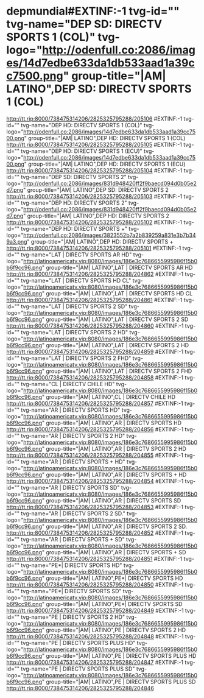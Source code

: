 # depmundial#EXTINF:-1 tvg-id="" tvg-name="DEP SD: DIRECTV SPORTS 1 (COL)" tvg-logo="http://odenfull.co:2086/images/14d7edbe633da1db533aad1a39cc7500.png" group-title="|AM| LATINO",DEP SD: DIRECTV SPORTS 1 (COL)
http://tt.rip:8000/738475314206/2825325795288/205106
#EXTINF:-1 tvg-id="" tvg-name="DEP HD: DIRECTV SPORTS 1 (COL)" tvg-logo="http://odenfull.co:2086/images/14d7edbe633da1db533aad1a39cc7500.png" group-title="|AM| LATINO",DEP HD: DIRECTV SPORTS 1 (COL)
http://tt.rip:8000/738475314206/2825325795288/205105
#EXTINF:-1 tvg-id="" tvg-name="DEP HD: DIRECTV SPORTS 1 (ECU)" tvg-logo="http://odenfull.co:2086/images/14d7edbe633da1db533aad1a39cc7500.png" group-title="|AM| LATINO",DEP HD: DIRECTV SPORTS 1 (ECU)
http://tt.rip:8000/738475314206/2825325795288/205104
#EXTINF:-1 tvg-id="" tvg-name="DEP SD: DIRECTV SPORTS 2" tvg-logo="http://odenfull.co:2086/images/831d948420ff2f9baecd094d0b05e2d7.png" group-title="|AM| LATINO",DEP SD: DIRECTV SPORTS 2
http://tt.rip:8000/738475314206/2825325795288/205103
#EXTINF:-1 tvg-id="" tvg-name="DEP HD: DIRECTV SPORTS 2" tvg-logo="http://odenfull.co:2086/images/831d948420ff2f9baecd094d0b05e2d7.png" group-title="|AM| LATINO",DEP HD: DIRECTV SPORTS 2
http://tt.rip:8000/738475314206/2825325795288/205102
#EXTINF:-1 tvg-id="" tvg-name="DEP HD: DIRECTV SPORTS +" tvg-logo="http://odenfull.co:2086/images/3823552b7a2b839259a831e3b7b349a3.png" group-title="|AM| LATINO",DEP HD: DIRECTV SPORTS +
http://tt.rip:8000/738475314206/2825325795288/205101
#EXTINF:-1 tvg-id="" tvg-name="LAT | DIRECTV SPORTS AR  HD" tvg-logo="http://latinoamericatv.vip:8080/images/186e3c7686655995986f15b0b6f9cc96.png" group-title="|AM| LATINO",LAT | DIRECTV SPORTS AR  HD
http://tt.rip:8000/738475314206/2825325795288/204862
#EXTINF:-1 tvg-id="" tvg-name="LAT | DIRECTV SPORTS HD  CL" tvg-logo="http://latinoamericatv.vip:8080/images/186e3c7686655995986f15b0b6f9cc96.png" group-title="|AM| LATINO",LAT | DIRECTV SPORTS HD  CL
http://tt.rip:8000/738475314206/2825325795288/204861
#EXTINF:-1 tvg-id="" tvg-name="LAT | DIRECTV SPORTS 2  SD" tvg-logo="http://latinoamericatv.vip:8080/images/186e3c7686655995986f15b0b6f9cc96.png" group-title="|AM| LATINO",LAT | DIRECTV SPORTS 2  SD
http://tt.rip:8000/738475314206/2825325795288/204860
#EXTINF:-1 tvg-id="" tvg-name="LAT | DIRECTV SPORTS 2  HD" tvg-logo="http://latinoamericatv.vip:8080/images/186e3c7686655995986f15b0b6f9cc96.png" group-title="|AM| LATINO",LAT | DIRECTV SPORTS 2  HD
http://tt.rip:8000/738475314206/2825325795288/204859
#EXTINF:-1 tvg-id="" tvg-name="LAT | DIRECTV SPORTS 2  FHD" tvg-logo="http://latinoamericatv.vip:8080/images/186e3c7686655995986f15b0b6f9cc96.png" group-title="|AM| LATINO",LAT | DIRECTV SPORTS 2  FHD
http://tt.rip:8000/738475314206/2825325795288/204858
#EXTINF:-1 tvg-id="" tvg-name="CL | DIRECTV CHILE HD" tvg-logo="http://latinoamericatv.vip:8080/images/186e3c7686655995986f15b0b6f9cc96.png" group-title="|AM| LATINO",CL | DIRECTV CHILE HD
http://tt.rip:8000/738475314206/2825325795288/204857
#EXTINF:-1 tvg-id="" tvg-name="AR | DIRECTV SPORTS HD" tvg-logo="http://latinoamericatv.vip:8080/images/186e3c7686655995986f15b0b6f9cc96.png" group-title="|AM| LATINO",AR | DIRECTV SPORTS HD
http://tt.rip:8000/738475314206/2825325795288/204856
#EXTINF:-1 tvg-id="" tvg-name="AR | DIRECTV SPORTS 2 HD" tvg-logo="http://latinoamericatv.vip:8080/images/186e3c7686655995986f15b0b6f9cc96.png" group-title="|AM| LATINO",AR | DIRECTV SPORTS 2 HD
http://tt.rip:8000/738475314206/2825325795288/204855
#EXTINF:-1 tvg-id="" tvg-name="AR | DIRECTV SPORTS + HD" tvg-logo="http://latinoamericatv.vip:8080/images/186e3c7686655995986f15b0b6f9cc96.png" group-title="|AM| LATINO",AR | DIRECTV SPORTS + HD
http://tt.rip:8000/738475314206/2825325795288/204854
#EXTINF:-1 tvg-id="" tvg-name="AR | DIRECTV SPORTS SD" tvg-logo="http://latinoamericatv.vip:8080/images/186e3c7686655995986f15b0b6f9cc96.png" group-title="|AM| LATINO",AR | DIRECTV SPORTS SD
http://tt.rip:8000/738475314206/2825325795288/204853
#EXTINF:-1 tvg-id="" tvg-name="AR | DIRECTV SPORTS 2 SD." tvg-logo="http://latinoamericatv.vip:8080/images/186e3c7686655995986f15b0b6f9cc96.png" group-title="|AM| LATINO",AR | DIRECTV SPORTS 2 SD.
http://tt.rip:8000/738475314206/2825325795288/204852
#EXTINF:-1 tvg-id="" tvg-name="AR | DIRECTV SPORTS + SD" tvg-logo="http://latinoamericatv.vip:8080/images/186e3c7686655995986f15b0b6f9cc96.png" group-title="|AM| LATINO",AR | DIRECTV SPORTS + SD
http://tt.rip:8000/738475314206/2825325795288/204851
#EXTINF:-1 tvg-id="" tvg-name="PE*| DIRECTV SPORTS HD" tvg-logo="http://latinoamericatv.vip:8080/images/186e3c7686655995986f15b0b6f9cc96.png" group-title="|AM| LATINO",PE*| DIRECTV SPORTS HD
http://tt.rip:8000/738475314206/2825325795288/204850
#EXTINF:-1 tvg-id="" tvg-name="PE*| DIRECTV SPORTS SD" tvg-logo="http://latinoamericatv.vip:8080/images/186e3c7686655995986f15b0b6f9cc96.png" group-title="|AM| LATINO",PE*| DIRECTV SPORTS SD
http://tt.rip:8000/738475314206/2825325795288/204849
#EXTINF:-1 tvg-id="" tvg-name="PE | DIRECTV SPORTS 2 HD" tvg-logo="http://latinoamericatv.vip:8080/images/186e3c7686655995986f15b0b6f9cc96.png" group-title="|AM| LATINO",PE | DIRECTV SPORTS 2 HD
http://tt.rip:8000/738475314206/2825325795288/204848
#EXTINF:-1 tvg-id="" tvg-name="PE | DIRECTV SPORTS PLUS HD" tvg-logo="http://latinoamericatv.vip:8080/images/186e3c7686655995986f15b0b6f9cc96.png" group-title="|AM| LATINO",PE | DIRECTV SPORTS PLUS HD
http://tt.rip:8000/738475314206/2825325795288/204847
#EXTINF:-1 tvg-id="" tvg-name="PE | DIRECTV SPORTS PLUS SD" tvg-logo="http://latinoamericatv.vip:8080/images/186e3c7686655995986f15b0b6f9cc96.png" group-title="|AM| LATINO",PE | DIRECTV SPORTS PLUS SD
http://tt.rip:8000/738475314206/2825325795288/204846

